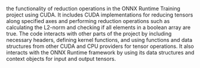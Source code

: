 the functionality of reduction operations in the ONNX Runtime Training project using CUDA. It includes CUDA implementations for reducing tensors along specified axes and performing reduction operations such as calculating the L2-norm and checking if all elements in a boolean array are true. The code interacts with other parts of the project by including necessary headers, defining kernel functions, and using functions and data structures from other CUDA and CPU providers for tensor operations. It also interacts with the ONNX Runtime framework by using its data structures and context objects for input and output tensors.